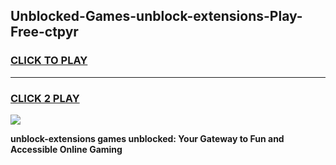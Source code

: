 
## Unblocked-Games-unblock-extensions-Play-Free-ctpyr
<h3>
<a href="https://premium76.site?title=unblock-extensions&ref=23A">CLICK TO PLAY</a></h3>
<hr>

<h3>
<a href="https://premium76.site?title=unblock-extensions&ref=23A">CLICK 2 PLAY</a>
  
</h3>

<a href="https://premium76.site?title=unblock-extensions&ref=23A"><img src="https://clearcache.store/games.png"></a>


**unblock-extensions games unblocked: Your Gateway to Fun and Accessible Online Gaming**
